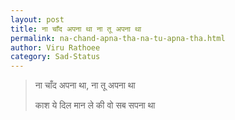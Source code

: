 ```yaml
---
layout: post
title: ना चाँद अपना था ना तू अपना था 
permalink: na-chand-apna-tha-na-tu-apna-tha.html
author: Viru Rathoee
category: Sad-Status
---
```

> ना चाँद अपना था, ना तू अपना था 
> 
> काश ये दिल मान ले की वो सब सपना था 
